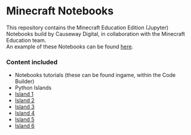 # Minecraft Notebooks
This repository contains the Minecraft Education Edition (Jupyter) Notebooks build by Causeway Digital, in collaboration with the Minecraft Education team.   
An example of these Notebooks can be found [here](https://notebooks.minecrafteduservices.com/everglade/ci/index.html?lesson=https://meecode.blob.core.windows.net/everglade/content/row/master/islands/island_5/Wire/Wire.json).

### Content included

- Notebooks tutorials (these can be found ingame, within the Code Builder)
- Python Islands
 - [Island 1](https://education.minecraft.net/lessons/island-1)
 - [Island 2](https://education.minecraft.net/lessons/island-2)
 - [Island 3](https://education.minecraft.net/lessons/island-3)
 - [Island 4](https://education.minecraft.net/lessons/island-4)
 - [Island 5](https://education.minecraft.net/lessons/island-5)
 - [Island 6](https://education.minecraft.net/lessons/island-6)
